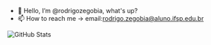 - 👋 Hello, I’m @rodrigozegobia, what's up?
- 📫 How to reach me -> email:rodrigo.zegobia@aluno.ifsp.edu.br

![GitHub Stats](https://github-readme-stats.vercel.app/api?username=rodrigozegobia&theme=radical)
